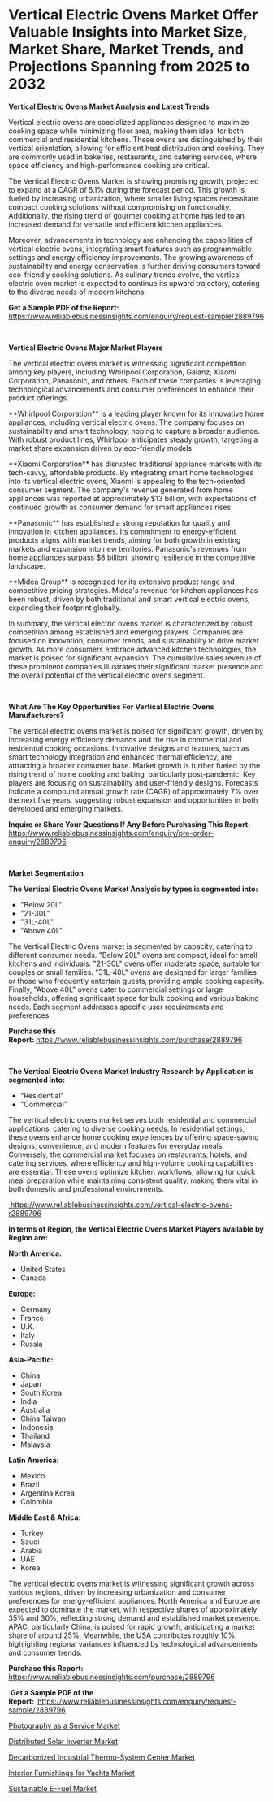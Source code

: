<p><h1>Vertical Electric Ovens Market Offer Valuable Insights into Market Size, Market Share, Market Trends, and Projections Spanning from 2025 to 2032</h1></p><p><strong>Vertical Electric Ovens Market Analysis and Latest Trends</strong></p>
<p><p>Vertical electric ovens are specialized appliances designed to maximize cooking space while minimizing floor area, making them ideal for both commercial and residential kitchens. These ovens are distinguished by their vertical orientation, allowing for efficient heat distribution and cooking. They are commonly used in bakeries, restaurants, and catering services, where space efficiency and high-performance cooking are critical.</p><p>The Vertical Electric Ovens Market is showing promising growth, projected to expand at a CAGR of 5.1% during the forecast period. This growth is fueled by increasing urbanization, where smaller living spaces necessitate compact cooking solutions without compromising on functionality. Additionally, the rising trend of gourmet cooking at home has led to an increased demand for versatile and efficient kitchen appliances.</p><p>Moreover, advancements in technology are enhancing the capabilities of vertical electric ovens, integrating smart features such as programmable settings and energy efficiency improvements. The growing awareness of sustainability and energy conservation is further driving consumers toward eco-friendly cooking solutions. As culinary trends evolve, the vertical electric oven market is expected to continue its upward trajectory, catering to the diverse needs of modern kitchens.</p></p>
<p><strong>Get a Sample PDF of the Report:&nbsp;</strong> <a href="https://www.reliablebusinessinsights.com/enquiry/request-sample/2889796?utm_campaign=1138&utm_medium=2&utm_source=Github&utm_content=ia&utm_term=14032025&utm_id=vertical-electric-ovens">https://www.reliablebusinessinsights.com/enquiry/request-sample/2889796</a></p>
<p>&nbsp;</p>
<p><strong>Vertical Electric Ovens Major Market Players</strong></p>
<p><p>The vertical electric ovens market is witnessing significant competition among key players, including Whirlpool Corporation, Galanz, Xiaomi Corporation, Panasonic, and others. Each of these companies is leveraging technological advancements and consumer preferences to enhance their product offerings.</p><p>**Whirlpool Corporation** is a leading player known for its innovative home appliances, including vertical electric ovens. The company focuses on sustainability and smart technology, hoping to capture a broader audience. With robust product lines, Whirlpool anticipates steady growth, targeting a market share expansion driven by eco-friendly models.</p><p>**Xiaomi Corporation** has disrupted traditional appliance markets with its tech-savvy, affordable products. By integrating smart home technologies into its vertical electric ovens, Xiaomi is appealing to the tech-oriented consumer segment. The company's revenue generated from home appliances was reported at approximately $13 billion, with expectations of continued growth as consumer demand for smart appliances rises.</p><p>**Panasonic** has established a strong reputation for quality and innovation in kitchen appliances. Its commitment to energy-efficient products aligns with market trends, aiming for both growth in existing markets and expansion into new territories. Panasonic's revenues from home appliances surpass $8 billion, showing resilience in the competitive landscape.</p><p>**Midea Group** is recognized for its extensive product range and competitive pricing strategies. Midea's revenue for kitchen appliances has been robust, driven by both traditional and smart vertical electric ovens, expanding their footprint globally.</p><p>In summary, the vertical electric ovens market is characterized by robust competition among established and emerging players. Companies are focused on innovation, consumer trends, and sustainability to drive market growth. As more consumers embrace advanced kitchen technologies, the market is poised for significant expansion. The cumulative sales revenue of these prominent companies illustrates their significant market presence and the overall potential of the vertical electric ovens segment.</p></p>
<p>&nbsp;</p>
<p><strong>What Are The Key Opportunities For Vertical Electric Ovens Manufacturers?</strong></p>
<p><p>The vertical electric ovens market is poised for significant growth, driven by increasing energy efficiency demands and the rise in commercial and residential cooking occasions. Innovative designs and features, such as smart technology integration and enhanced thermal efficiency, are attracting a broader consumer base. Market growth is further fueled by the rising trend of home cooking and baking, particularly post-pandemic. Key players are focusing on sustainability and user-friendly designs. Forecasts indicate a compound annual growth rate (CAGR) of approximately 7% over the next five years, suggesting robust expansion and opportunities in both developed and emerging markets.</p></p>
<p><strong>Inquire or Share Your Questions If Any Before Purchasing This Report:</strong> <a href="https://www.reliablebusinessinsights.com/enquiry/pre-order-enquiry/2889796?utm_campaign=1138&utm_medium=2&utm_source=Github&utm_content=ia&utm_term=14032025&utm_id=vertical-electric-ovens">https://www.reliablebusinessinsights.com/enquiry/pre-order-enquiry/2889796</a></p>
<p>&nbsp;</p>
<p><strong>Market Segmentation</strong></p>
<p><strong>The Vertical Electric Ovens Market Analysis by types is segmented into:</strong></p>
<p><ul><li>"Below 20L"</li><li>"21-30L"</li><li>"31L-40L"</li><li>"Above 40L"</li></ul></p>
<p><p>The Vertical Electric Ovens market is segmented by capacity, catering to different consumer needs. "Below 20L" ovens are compact, ideal for small kitchens and individuals. "21-30L" ovens offer moderate space, suitable for couples or small families. "31L-40L" ovens are designed for larger families or those who frequently entertain guests, providing ample cooking capacity. Finally, "Above 40L" ovens cater to commercial settings or large households, offering significant space for bulk cooking and various baking needs. Each segment addresses specific user requirements and preferences.</p></p>
<p><strong>Purchase this Report:&nbsp;</strong><a href="https://www.reliablebusinessinsights.com/purchase/2889796?utm_campaign=1138&utm_medium=2&utm_source=Github&utm_content=ia&utm_term=14032025&utm_id=vertical-electric-ovens">https://www.reliablebusinessinsights.com/purchase/2889796</a></p>
<p>&nbsp;</p>
<p><strong>The Vertical Electric Ovens Market Industry Research by Application is segmented into:</strong></p>
<p><ul><li>"Residential"</li><li>"Commercial"</li></ul></p>
<p><p>The vertical electric ovens market serves both residential and commercial applications, catering to diverse cooking needs. In residential settings, these ovens enhance home cooking experiences by offering space-saving designs, convenience, and modern features for everyday meals. Conversely, the commercial market focuses on restaurants, hotels, and catering services, where efficiency and high-volume cooking capabilities are essential. These ovens optimize kitchen workflows, allowing for quick meal preparation while maintaining consistent quality, making them vital in both domestic and professional environments.</p></p>
<p><a href="https://www.reliablebusinessinsights.com/vertical-electric-ovens-r2889796?utm_campaign=1138&utm_medium=2&utm_source=Github&utm_content=ia&utm_term=14032025&utm_id=vertical-electric-ovens">&nbsp;https://www.reliablebusinessinsights.com/vertical-electric-ovens-r2889796</a></p>
<p><strong>In terms of Region, the Vertical Electric Ovens Market Players available by Region are:</strong></p>
<p>
    <p> <strong> North America: </strong>
        <ul>
            <li>United States</li>
            <li>Canada</li>
        </ul>
        </p> 
    <p> <strong> Europe: </strong>
        <ul>
            <li>Germany</li>
            <li>France</li>
            <li>U.K.</li>
            <li>Italy</li>
            <li>Russia</li>
        </ul>
        </p> 
    <p> <strong> Asia-Pacific: </strong>
        <ul>
            <li>China</li>
            <li>Japan</li>
            <li>South Korea</li>
            <li>India</li>
            <li>Australia</li>
            <li>China Taiwan</li>
            <li>Indonesia</li>
            <li>Thailand</li>
            <li>Malaysia</li>
        </ul>
        </p> 
    <p> <strong> Latin America: </strong>
        <ul>
            <li>Mexico</li>
            <li>Brazil</li>
            <li>Argentina Korea</li>
            <li>Colombia</li>
        </ul>
        </p> 
    <p> <strong> Middle East & Africa: </strong>
        <ul>
            <li>Turkey</li>
            <li>Saudi</li>
            <li>Arabia</li>
            <li>UAE</li>
            <li>Korea</li>
        </ul>
    </p>
    </p>
<p><p>The vertical electric ovens market is witnessing significant growth across various regions, driven by increasing urbanization and consumer preferences for energy-efficient appliances. North America and Europe are expected to dominate the market, with respective shares of approximately 35% and 30%, reflecting strong demand and established market presence. APAC, particularly China, is poised for rapid growth, anticipating a market share of around 25%. Meanwhile, the USA contributes roughly 10%, highlighting regional variances influenced by technological advancements and consumer trends.</p></p>
<p><strong>Purchase this Report: </strong><a href="https://www.reliablebusinessinsights.com/purchase/2889796?utm_campaign=1138&utm_medium=2&utm_source=Github&utm_content=ia&utm_term=14032025&utm_id=vertical-electric-ovens">https://www.reliablebusinessinsights.com/purchase/2889796</a></p>
<p>&nbsp;<strong>Get a Sample PDF of the Report:&nbsp;&nbsp;</strong><a href="https://www.reliablebusinessinsights.com/enquiry/request-sample/2889796?utm_campaign=1138&utm_medium=2&utm_source=Github&utm_content=ia&utm_term=14032025&utm_id=vertical-electric-ovens">https://www.reliablebusinessinsights.com/enquiry/request-sample/2889796</a></p>
<p><strong></strong></p>
<p><p><a href="https://github.com/cezilfinerv9/Market-Research-Report-List-1/blob/main/photography-as-a-service-market.md?utm_campaign=1138&utm_medium=2&utm_source=Github&utm_content=ia&utm_term=14032025&utm_id=vertical-electric-ovens">Photography as a Service Market</a></p><p><a href="https://github.com/syskamazucqa/Market-Research-Report-List-1/blob/main/distributed-solar-inverter-market.md?utm_campaign=1138&utm_medium=2&utm_source=Github&utm_content=ia&utm_term=14032025&utm_id=vertical-electric-ovens">Distributed Solar Inverter Market</a></p><p><a href="https://github.com/lelkohydesyj/Market-Research-Report-List-1/blob/main/decarbonized-industrial-thermo-system-center-market.md?utm_campaign=1138&utm_medium=2&utm_source=Github&utm_content=ia&utm_term=14032025&utm_id=vertical-electric-ovens">Decarbonized Industrial Thermo-System Center Market</a></p><p><a href="https://github.com/tandepinho3p/Market-Research-Report-List-1/blob/main/interior-furnishings-for-yachts-market.md?utm_campaign=1138&utm_medium=2&utm_source=Github&utm_content=ia&utm_term=14032025&utm_id=vertical-electric-ovens">Interior Furnishings for Yachts Market</a></p><p><a href="https://github.com/bhuraoutenc8/Market-Research-Report-List-1/blob/main/sustainable-e-fuel-market.md?utm_campaign=1138&utm_medium=2&utm_source=Github&utm_content=ia&utm_term=14032025&utm_id=vertical-electric-ovens">Sustainable E-Fuel Market</a></p></p>